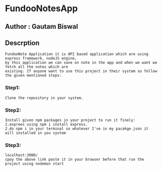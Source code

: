 # FundooNotesApp

## Author : Gautam Biswal

## Descrption
    FundooNote Application it is API based application which are using express framework, nodeJS engine,
    by this application we can save on note in the app and when we want we fetch all the notes which are 
    existing. If anyone want to use this project in their system so follow the given mentioned steps:

### Step1:
    Clone the repository in your system.

### Step2:
    Install given npm packages in your project to run it finely:
    1.exprees using npm i install express.
    2.do npm i in your terminal so whatever I've in my pacakge.json it will installed in you system

### Step3:
    localhost:3000/
    cpoy the above link paste it in your browser before that run the project using nodemon start


